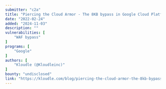 ```yaml
---
submitter: "c2a"
title: "Piercing the Cloud Armor - The 8KB bypass in Google Cloud Platform WAF"
date: "2022-02-24"
added: "2024-11-03"
description: ""
vulnerabilities: [
    "WAF bypass"
]
programs: [
    "Google"
]
authors: [
    "Kloudle (@Kloudleinc)"
]
bounty: "undisclosed"
link: "https://kloudle.com/blog/piercing-the-cloud-armor-the-8kb-bypass-in-google-cloud-platform-waf"
---
```




